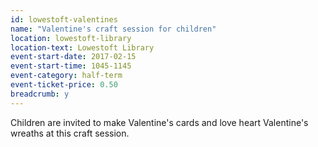 ```yaml
---
id: lowestoft-valentines
name: "Valentine's craft session for children"
location: lowestoft-library
location-text: Lowestoft Library
event-start-date: 2017-02-15
event-start-time: 1045-1145
event-category: half-term
event-ticket-price: 0.50
breadcrumb: y
---
```


Children are invited to make Valentine's cards and love heart Valentine's wreaths at this craft session.
